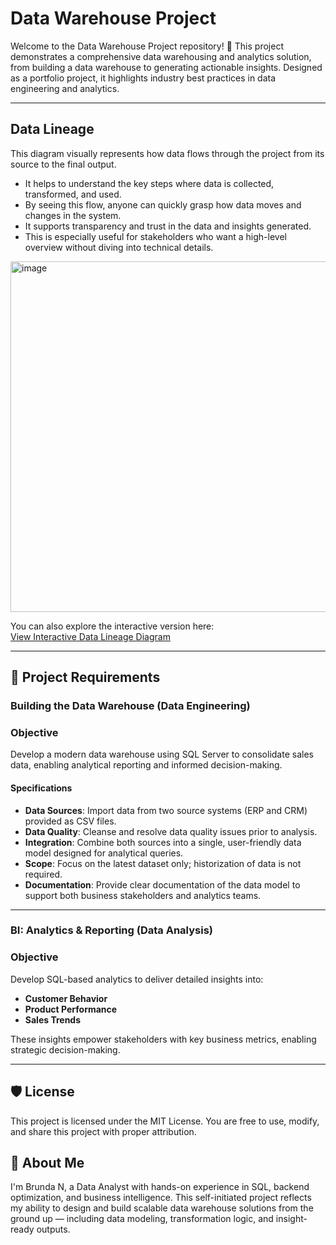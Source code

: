 # Data Warehouse Project

Welcome to the Data Warehouse Project repository! 🚀
This project demonstrates a comprehensive data warehousing and analytics solution, from building a data warehouse to generating actionable insights. Designed as a portfolio project, it highlights industry best practices in data engineering and analytics.

---
## Data Lineage

This diagram visually represents how data flows through the project from its source to the final output.

- It helps to understand the key steps where data is collected, transformed, and used.  
- By seeing this flow, anyone can quickly grasp how data moves and changes in the system.  
- It supports transparency and trust in the data and insights generated.  
- This is especially useful for stakeholders who want a high-level overview without diving into technical details.

<img width="934" height="561" alt="image" src="https://github.com/user-attachments/assets/f2505334-0989-4b29-a720-9675ca286511" />


You can also explore the interactive version here:  
[View Interactive Data Lineage Diagram](https://drive.google.com/file/d/164JxmuKx05I8slIy8R97kyQ83gsv29EY/view?usp=sharing) <!-- Replace with your draw.io link -->

---
## 🚀 Project Requirements
### Building the Data Warehouse (Data Engineering)
### Objective
Develop a modern data warehouse using SQL Server to consolidate sales data, enabling analytical reporting and informed decision-making.

#### Specifications
- **Data Sources**: Import data from two source systems (ERP and CRM) provided as CSV files.
- **Data Quality**: Cleanse and resolve data quality issues prior to analysis.
- **Integration**: Combine both sources into a single, user-friendly data model designed for analytical queries.
- **Scope**: Focus on the latest dataset only; historization of data is not required.
- **Documentation**: Provide clear documentation of the data model to support both business stakeholders and analytics teams.

---

### BI: Analytics & Reporting (Data Analysis)
### Objective
Develop SQL-based analytics to deliver detailed insights into:

- **Customer Behavior**
- **Product Performance**
- **Sales Trends**
  
These insights empower stakeholders with key business metrics, enabling strategic decision-making.

---

## 🛡️ License

This project is licensed under the MIT License. You are free to use, modify, and share this project with proper attribution.

## 🌟 About Me

I'm Brunda N, a Data Analyst with hands-on experience in SQL, backend optimization, and business intelligence. This self-initiated project reflects my ability to design and build scalable data warehouse solutions from the ground up — including data modeling, transformation logic, and insight-ready outputs.
